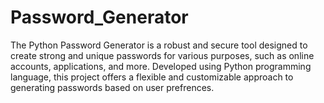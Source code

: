 # Password_Generator
The Python Password Generator is a robust and secure tool designed to create strong and unique passwords for various purposes, such as online accounts, applications, and more. Developed using Python programming language, this project offers a flexible and customizable approach to generating passwords based on user prefrences.
